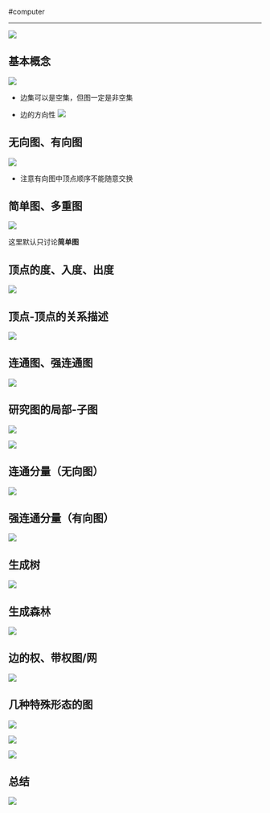 #computer 

---

![](../../img/Pasted%20image%2020231228151804.png)

## 基本概念

![](../../img/Pasted%20image%2020231228151908.png)
- 边集可以是空集，但图一定是非空集

- 边的方向性
![](../../img/Pasted%20image%2020231228152020.png)

## 无向图、有向图

![](../../img/Pasted%20image%2020231228152046.png)
- 注意有向图中顶点顺序不能随意交换

## 简单图、多重图

![](../../img/Pasted%20image%2020231228152801.png)

这里默认只讨论**简单图**

## 顶点的度、入度、出度

![](../../img/Pasted%20image%2020231228153018.png)

## 顶点-顶点的关系描述

![](../../img/Pasted%20image%2020231228153454.png)

## 连通图、强连通图

![](../../img/Pasted%20image%2020231228153653.png)

## 研究图的局部-子图

![](../../img/Pasted%20image%2020231228153802.png)

![](../../img/Pasted%20image%2020231228153810.png)

## 连通分量（无向图）

![](../../img/Pasted%20image%2020231228153940.png)

## 强连通分量（有向图）

![](../../img/Pasted%20image%2020231228154029.png)

## 生成树

![](../../img/Pasted%20image%2020231228154132.png)

## 生成森林

![](../../img/Pasted%20image%2020231228154148.png)

## 边的权、带权图/网

![](../../img/Pasted%20image%2020231228154514.png)

## 几种特殊形态的图

![](../../img/Pasted%20image%2020231228154542.png)

![](../../img/Pasted%20image%2020231228154555.png)

![](../../img/Pasted%20image%2020231228154718.png)

## 总结

![](../../img/Pasted%20image%2020231228154730.png)


